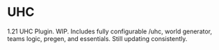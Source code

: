 # UHC
1.21 UHC Plugin. WIP. Includes fully configurable /uhc, world generator, teams logic, pregen, and essentials. Still updating consistently.
